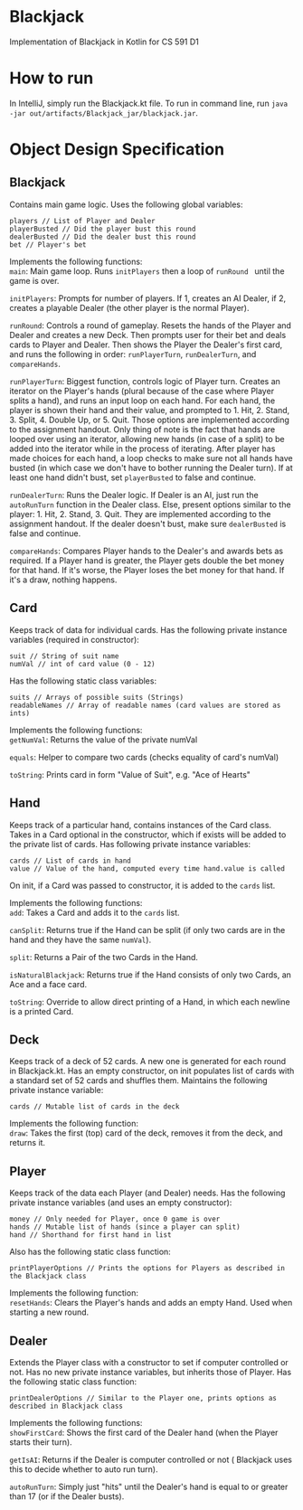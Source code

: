 # Blackjack
Implementation of Blackjack in Kotlin for CS 591 D1

# How to run
In IntelliJ, simply run the Blackjack.kt file. To run in command line,
run `java -jar out/artifacts/Blackjack_jar/blackjack.jar`.

# Object Design Specification

## Blackjack

Contains main game logic. Uses the following global variables:
```
players // List of Player and Dealer
playerBusted // Did the player bust this round
dealerBusted // Did the dealer bust this round
bet // Player's bet
```
Implements the following functions:  
`main`: Main game loop. Runs `initPlayers` then a loop of `runRound `
until the game is over. 

`initPlayers`: Prompts for number of players. If 1, creates an AI Dealer,
if 2, creates a playable Dealer (the other player is the normal
Player).  

`runRound`: Controls a round of gameplay. Resets the hands of the
Player and Dealer and creates a new Deck. Then prompts user for 
their bet and deals cards to Player and Dealer. Then shows the 
Player the Dealer's first card, and runs the following in order:
`runPlayerTurn`, `runDealerTurn`, and `compareHands`.  

`runPlayerTurn`: Biggest function, controls logic of Player turn. 
Creates an iterator on the Player's hands (plural because of the
case where Player splits a hand), and runs an input loop on each
hand. For each hand, the player is shown their hand and their value,
and prompted to 1. Hit, 2. Stand, 3. Split, 4. Double Up, or 5. Quit.
Those options are implemented according to the assignment handout. 
Only thing of note is the fact that hands are looped over using
an iterator, allowing new hands (in case of a split) to be added
into the iterator while in the process of iterating. After player 
has made choices for each hand, a loop checks to make sure not
all hands have busted (in which case we don't have to bother running
the Dealer turn). If at least one hand didn't bust, set `playerBusted`
to false and continue. 

`runDealerTurn`: Runs the Dealer logic. If Dealer is an AI, just
run the `autoRunTurn` function in the Dealer class. Else, present
options similar to the player: 1. Hit, 2. Stand, 3. Quit. They are 
implemented according to the assignment handout. If the dealer doesn't
bust, make sure `dealerBusted` is false and continue.

`compareHands`: Compares Player hands to the Dealer's and awards
bets as required. If a Player hand is greater, the Player gets
double the bet money for that hand. If it's worse, the Player
loses the bet money for that hand. If it's a draw, nothing happens.


## Card
Keeps track of data for individual cards. Has the following private
instance variables (required in constructor):
```
suit // String of suit name
numVal // int of card value (0 - 12)
```

Has the following static class variables:
```
suits // Arrays of possible suits (Strings)
readableNames // Array of readable names (card values are stored as ints)
```

Implements the following functions:  
`getNumVal`: Returns the value of the private numVal 

`equals`: Helper to compare two cards (checks equality of card's numVal) 

`toString`: Prints card in form "Value of Suit", e.g. "Ace of Hearts"  

## Hand
Keeps track of a particular hand, contains instances of the Card class.
Takes in a Card optional in the constructor, which if exists will
be added to the private list of cards. Has following private instance
variables:
```
cards // List of cards in hand
value // Value of the hand, computed every time hand.value is called
```

On init, if a Card was passed to constructor, it is added to the 
`cards` list.

Implements the following functions:  
`add`: Takes a Card and adds it to the `cards` list. 

`canSplit`: Returns true if the Hand can be split (if only
two cards are in the hand and they have the same `numVal`). 

`split`: Returns a Pair of the two Cards in the Hand. 

`isNaturalBlackjack`: Returns true if the Hand consists of only
two Cards, an Ace and a face card. 

`toString`: Override to allow direct printing of a Hand, in which
each newline is a printed Card. 

## Deck
Keeps track of a deck of 52 cards. A new one is generated for each
round in Blackjack.kt. Has an empty constructor, on init populates
list of cards with a standard set of 52 cards and shuffles them. 
Maintains the following private instance variable:
```
cards // Mutable list of cards in the deck
```

Implements the following function:  
`draw`: Takes the first (top) card of the deck, removes it from
the deck, and returns it.

## Player
Keeps track of the data each Player (and Dealer) needs. Has the
following private instance variables (and uses an empty constructor): 
```
money // Only needed for Player, once 0 game is over
hands // Mutable list of hands (since a player can split)
hand // Shorthand for first hand in list
```

Also has the following static class function:
```
printPlayerOptions // Prints the options for Players as described in the Blackjack class
```

Implements the following function:  
`resetHands`: Clears the Player's hands and adds an empty Hand.
Used when starting a new round. 

## Dealer
Extends the Player class with a constructor to set if computer
controlled or not. Has no new private instance variables, but inherits
those of Player. Has the following static class function:
```
printDealerOptions // Similar to the Player one, prints options as described in Blackjack class
```

Implements the following functions:   
`showFirstCard`: Shows the first card of the Dealer hand (when 
the Player starts their turn).

`getIsAI`: Returns if the Dealer is computer controlled or not (
Blackjack uses this to decide whether to auto run turn).   

`autoRunTurn`: Simply just "hits" until the Dealer's hand is equal
to or greater than 17 (or if the Dealer busts).
